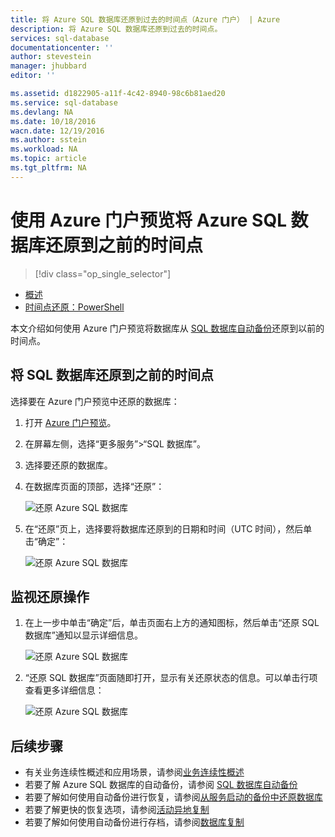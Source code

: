 ```yaml
---
title: 将 Azure SQL 数据库还原到过去的时间点（Azure 门户） | Azure
description: 将 Azure SQL 数据库还原到过去的时间点。
services: sql-database
documentationcenter: ''
author: stevestein
manager: jhubbard
editor: ''

ms.assetid: d1822905-a11f-4c42-8940-98c6b81aed20
ms.service: sql-database
ms.devlang: NA
ms.date: 10/18/2016
wacn.date: 12/19/2016
ms.author: sstein
ms.workload: NA
ms.topic: article
ms.tgt_pltfrm: NA
---
```


# 使用 Azure 门户预览将 Azure SQL 数据库还原到之前的时间点

> [!div class="op_single_selector"]
- [概述](./sql-database-recovery-using-backups.md)
- [时间点还原：PowerShell](./sql-database-point-in-time-restore-powershell.md)

本文介绍如何使用 Azure 门户预览将数据库从 [SQL 数据库自动备份](./sql-database-automated-backups.md)还原到以前的时间点。

## 将 SQL 数据库还原到之前的时间点
选择要在 Azure 门户预览中还原的数据库：

1. 打开 [Azure 门户预览](https://portal.azure.cn)。
2. 在屏幕左侧，选择“更多服务”>“SQL 数据库”。
3. 选择要还原的数据库。
4. 在数据库页面的顶部，选择“还原”：

   ![还原 Azure SQL 数据库](./media/sql-database-point-in-time-restore-portal/restore.png)  

5. 在“还原”页上，选择要将数据库还原到的日期和时间（UTC 时间），然后单击“确定”：

   ![还原 Azure SQL 数据库](./media/sql-database-point-in-time-restore-portal/restore-details.png)  

## 监视还原操作
1. 在上一步中单击“确定”后，单击页面右上方的通知图标，然后单击“还原 SQL 数据库”通知以显示详细信息。

    ![还原 Azure SQL 数据库](./media/sql-database-point-in-time-restore-portal/notification-icon.png)  

2. “还原 SQL 数据库”页面随即打开，显示有关还原状态的信息。可以单击行项查看更多详细信息：

    ![还原 Azure SQL 数据库](./media/sql-database-point-in-time-restore-portal/inprogress.png)  

## 后续步骤

- 有关业务连续性概述和应用场景，请参阅[业务连续性概述](./sql-database-business-continuity.md)
- 若要了解 Azure SQL 数据库的自动备份，请参阅 [SQL 数据库自动备份](./sql-database-automated-backups.md)
- 若要了解如何使用自动备份进行恢复，请参阅[从服务启动的备份中还原数据库](./sql-database-recovery-using-backups.md)
- 若要了解更快的恢复选项，请参阅[活动异地复制](./sql-database-geo-replication-overview.md)
- 若要了解如何使用自动备份进行存档，请参阅[数据库复制](./sql-database-copy.md)

<!---HONumber=Mooncake_1212_2016-->